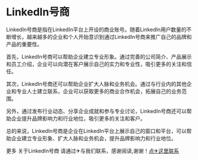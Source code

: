 # LinkedIn号商

LinkedIn号商是指在LinkedIn平台上开设的商业账号。随着LinkedIn用户数量的不断增长，越来越多的企业和个人开始意识到通过LinkedIn号商来推广自己的品牌和产品的重要性。

首先，LinkedIn号商可以帮助企业建立专业形象。通过完善的公司简介、产品展示和员工介绍，企业可以向潜在客户展示自己的实力和专业性，吸引更多的关注和信任。

其次，LinkedIn号商还可以帮助企业扩大人脉和业务机会。通过与行业内的其他企业和专业人士建立联系，企业可以获取更多的商业合作机会，拓展自己的业务范围。

另外，通过发布行业动态、分享企业成就和参与专业讨论，LinkedIn号商还可以帮助企业提升品牌影响力和行业地位，吸引更多的关注和客户。

总的来说，LinkedIn号商是企业在LinkedIn平台上展示自己的窗口和平台，可以帮助企业建立专业形象、扩大人脉和业务机会，提升品牌影响力和行业地位。

更多 关于LinkedIn号商 请通过✈与我们联系，感谢阅读,谢谢！[点✈这里联系](https://ws.k02.cc)